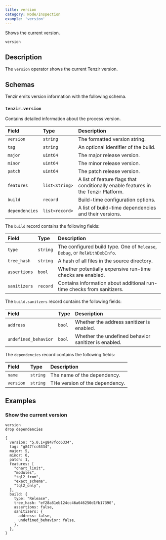 ```yaml
---
title: version
category: Node/Inspection
example: 'version'
---
```



Shows the current version.

```tql
version
```

## Description

The `version` operator shows the current Tenzir version.

## Schemas

Tenzir emits version information with the following schema.

### `tenzir.version`

Contains detailed information about the process version.

|Field|Type|Description|
|:-|:-|:-|
|`version`|`string`|The formatted version string.|
|`tag`|`string`|An optional identifier of the build.|
|`major`|`uint64`|The major release version.|
|`minor`|`uint64`|The minor release version.|
|`patch`|`uint64`|The patch release version.|
|`features`|`list<string>`|A list of feature flags that conditionally enable features in the Tenzir Platform.|
|`build`|`record`|Build-time configuration options.|
|`dependencies`|`list<record>`|A list of build-time dependencies and their versions.|

The `build` record contains the following fields:

|Field|Type|Description|
|:-|:-|:-|
|`type`|`string`|The configured build type. One of `Release`, `Debug`, or `RelWithDebInfo`.|
|`tree_hash`|`string`|A hash of all files in the source directory.|
|`assertions`|`bool`|Whether potentially expensive run-time checks are enabled.|
|`sanitizers`|`record`|Contains information about additional run-time checks from sanitizers.|

The `build.sanitzers` record contains the following fields:

|Field|Type|Description|
|:-|:-|:-|
|`address`|`bool`|Whether the address sanitizer is enabled.|
|`undefined_behavior`|`bool`|Whether the undefined behavior sanitizer is enabled.|

The `dependencies` record contains the following fields:

|Field|Type|Description|
|:-|:-|:-|
|`name`|`string`|The name of the dependency.|
|`version`|`string`|THe version of the dependency.|

## Examples

### Show the current version

```tql
version
drop dependencies
```

```tql
{
  version: "5.0.1+g847fcc6334",
  tag: "g847fcc6334",
  major: 5,
  minor: 0,
  patch: 1,
  features: [
    "chart_limit",
    "modules",
    "tql2_from",
    "exact_schema",
    "tql2_only",
  ],
  build: {
    type: "Release",
    tree_hash: "ef28a81eb124cc46a646250d1fb17390",
    assertions: false,
    sanitizers: {
      address: false,
      undefined_behavior: false,
    },
  },
}
```
